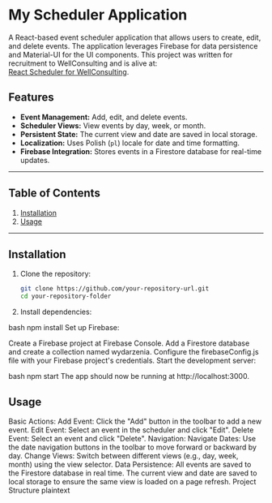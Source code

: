 # My Scheduler Application

A React-based event scheduler application that allows users to create, edit, and delete events. The application leverages Firebase for data persistence and Material-UI for the UI components. This project was written for recruitment to WellConsulting and is alive at:  
[React Scheduler for WellConsulting](https://seweryn999.github.io/react-scheduler-wellconsulting/).

## Features
- **Event Management:** Add, edit, and delete events.
- **Scheduler Views:** View events by day, week, or month.
- **Persistent State:** The current view and date are saved in local storage.
- **Localization:** Uses Polish (`pl`) locale for date and time formatting.
- **Firebase Integration:** Stores events in a Firestore database for real-time updates.

---

## Table of Contents
1. [Installation](#installation)
2. [Usage](#usage)

---

## Installation

1. Clone the repository:
   ```bash
   git clone https://github.com/your-repository-url.git
   cd your-repository-folder


2. Install dependencies:

bash
npm install
Set up Firebase:

Create a Firebase project at Firebase Console.
Add a Firestore database and create a collection named wydarzenia.
Configure the firebaseConfig.js file with your Firebase project's credentials.
Start the development server:

bash
npm start
The app should now be running at http://localhost:3000.

## Usage
Basic Actions:
Add Event: Click the "Add" button in the toolbar to add a new event.
Edit Event: Select an event in the scheduler and click "Edit".
Delete Event: Select an event and click "Delete".
Navigation:
Navigate Dates: Use the date navigation buttons in the toolbar to move forward or backward by day.
Change Views: Switch between different views (e.g., day, week, month) using the view selector.
Data Persistence:
All events are saved to the Firestore database in real time.
The current view and date are saved to local storage to ensure the same view is loaded on a page refresh.
Project Structure
plaintext

